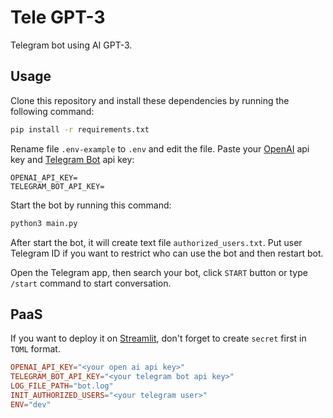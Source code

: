 # Tele GPT-3

Telegram bot using AI GPT-3.

## Usage

Clone this repository and install these dependencies by running the following command:

```sh
pip install -r requirements.txt
```

Rename file `.env-example` to `.env` and edit the file. Paste your [OpenAI](https://platform.openai.com/account/api-keys) api key and [Telegram Bot](https://web.telegram.com) api key:

```
OPENAI_API_KEY=
TELEGRAM_BOT_API_KEY=
```

Start the bot by running this command:

```sh
python3 main.py
```

After start the bot, it will create text file `authorized_users.txt`. Put user Telegram ID if you want to restrict who can use the bot and then restart bot.

Open the Telegram app, then search your bot, click `START` button or type `/start` command to start conversation.

## PaaS

If you want to deploy it on [Streamlit](https://streamlit.io/), don't forget to create `secret` first in `TOML` format.

```toml
OPENAI_API_KEY="<your open ai api key>"
TELEGRAM_BOT_API_KEY="<your telegram bot api key>"
LOG_FILE_PATH="bot.log"
INIT_AUTHORIZED_USERS="<your telegram user>"
ENV="dev"
```